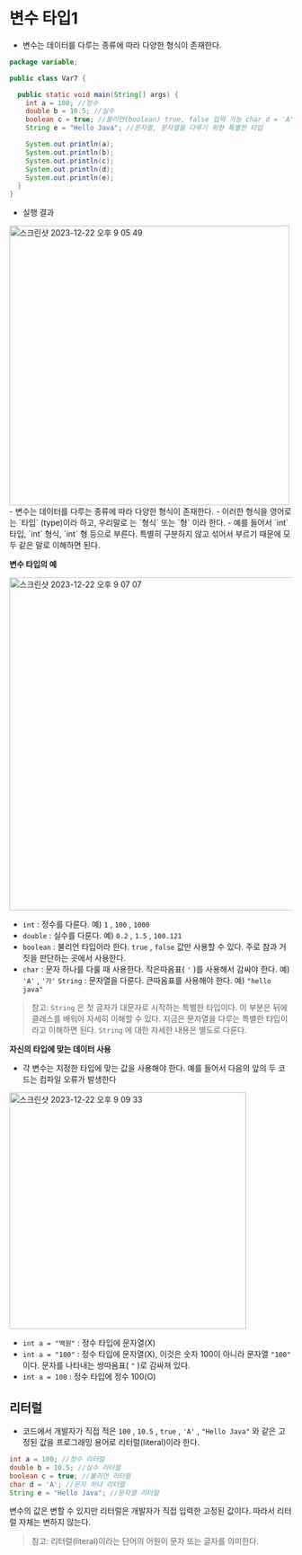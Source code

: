 # 변수 타입1
- 변수는 데이터를 다루는 종류에 따라 다양한 형식이 존재한다.

```java
package variable;

public class Var7 {

  public static void main(String[] args) {
    int a = 100; //정수
    double b = 10.5; //실수
    boolean c = true; //불리언(boolean) true, false 입력 가능 char d = 'A'; //문자 하나
    String e = "Hello Java"; //문자열, 문자열을 다루기 위한 특별한 타입

    System.out.println(a);
    System.out.println(b);
    System.out.println(c);
    System.out.println(d);
    System.out.println(e);
  }
}
```

- 실행 결과
<img width="498" alt="스크린샷 2023-12-22 오후 9 05 49" src="https://github.com/ajhwan/Java/assets/129160008/09c5e6db-605a-478d-b2b2-b79f0af7b984">
- 변수는 데이터를 다루는 종류에 따라 다양한 형식이 존재한다.
- 이러한 형식을 영어로는 `타입` (type)이라 하고, 우리말로 는 `형식` 또는 `형` 이라 한다.
- 예를 들어서 `int` 타입, `int` 형식, `int` 형 등으로 부른다. 특별히 구분하지 않고 섞어서 부르기 때문에 모두 같은 말로 이해하면 된다.

**변수 타입의 예**

<img width="593" alt="스크린샷 2023-12-22 오후 9 07 07" src="https://github.com/ajhwan/Java/assets/129160008/da9f31af-6a68-4ff5-ad4d-0047e8625054">

- `int` : 정수를 다룬다. 예) `1` , `100` , `1000`
- `double` : 실수를 다룬다. 예) `0.2` , `1.5` , `100.121`
- `boolean` : 불리언 타입이라 한다. `true` , `false` 값만 사용할 수 있다. 주로 참과 거짓을 판단하는 곳에서 사용한다.
- `char` : 문자 하나를 다룰 때 사용한다. 작은따옴표( `'` )를 사용해서 감싸야 한다. 예) `'A'` , `'가'` `String` : 문자열을 다룬다. 큰따옴표를 사용해야 한다. 예) `"hello java"`
> 참고: `String` 은 첫 글자가 대문자로 시작하는 특별한 타입이다. 이 부분은 뒤에 클래스를 배워야 자세히 이해할 수 있다. 지금은 문자열을 다루는 특별한 타입이라고 이해하면 된다. `String` 에 대한 자세한 내용은 별도로 다룬다.

**자신의 타입에 맞는 데이터 사용**
- 각 변수는 지정한 타입에 맞는 값을 사용해야 한다. 예를 들어서 다음의 앞의 두 코드는 컴파일 오류가 발생한다

<img width="421" alt="스크린샷 2023-12-22 오후 9 09 33" src="https://github.com/ajhwan/Java/assets/129160008/54fbe4a1-fb3e-4613-90ec-e5f6f3e24b98">

- `int a = "백원"` : 정수 타입에 문자열(X)
- `int a = "100"` : 정수 타입에 문자열(X), 이것은 숫자 100이 아니라 문자열 `"100"` 이다. 문자를 나타내는 쌍따옴표( `"` )로 감싸져 있다.
- `int a = 100` : 정수 타입에 정수 100(O)

## 리터럴
- 코드에서 개발자가 직접 적은 `100` , `10.5` , `true` , `'A'` , `"Hello Java"` 와 같은 고정된 값을 프로그래밍 용어로 리터럴(literal)이라 한다.
```java
int a = 100; //정수 리터럴
double b = 10.5; //실수 리터럴
boolean c = true; //불리언 리터럴
char d = 'A'; //문자 하나 리터럴
String e = "Hello Java"; //문자열 리터럴
```
변수의 값은 변할 수 있지만 리터럴은 개발자가 직접 입력한 고정된 값이다. 따라서 리터럴 자체는 변하지 않는다.
> 참고: 리터럴(literal)이라는 단어의 어원이 문자 또는 글자를 의미한다.
